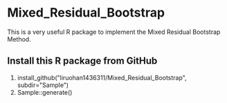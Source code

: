 # Mixed_Residual_Bootstrap
This is a very useful R package to implement the Mixed Residual Bootstrap Method.
## Install this R package from GitHub
1. install_github("liruohan1436311/Mixed_Residual_Bootstrap", subdir="Sample")
2. Sample::generate() 
